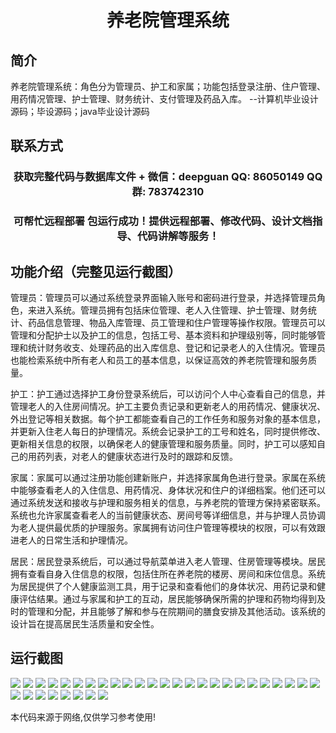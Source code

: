 <p><h1 align="center">养老院管理系统</h1></p>

## 简介
养老院管理系统：角色分为管理员、护工和家属；功能包括登录注册、住户管理、用药情况管理、护士管理、财务统计、支付管理及药品入库。    --计算机毕业设计源码；毕设源码；java毕业设计源码


## 联系方式
<p><h3 align="center">获取完整代码与数据库文件 + 微信：deepguan QQ: 86050149 QQ群: 783742310</h3></p>
<p><h3 align="center">可帮忙远程部署 包运行成功！提供远程部署、修改代码、设计文档指导、代码讲解等服务！</h3></p>

## 功能介绍（完整见运行截图）
管理员：管理员可以通过系统登录界面输入账号和密码进行登录，并选择管理员角色，来进入系统。管理员拥有包括床位管理、老人入住管理、护士管理、财务统计、药品信息管理、物品入库管理、员工管理和住户管理等操作权限。管理员可以管理和分配护士以及护工的信息，包括工号、基本资料和护理级别等，同时能够管理和统计财务收支、处理药品的出入库信息、登记和记录老人的入住情况。管理员也能检索系统中所有老人和员工的基本信息，以保证高效的养老院管理和服务质量。

护工：护工通过选择护工身份登录系统后，可以访问个人中心查看自己的信息，并管理老人的入住房间情况。护工主要负责记录和更新老人的用药情况、健康状况、外出登记等相关数据。每个护工都能查看自己的工作任务和服务对象的基本信息，并更新入住老人每日的护理情况。系统会记录护工的工号和姓名，同时提供修改、更新相关信息的权限，以确保老人的健康管理和服务质量。同时，护工可以感知自己的用药列表，对老人的健康状态进行及时的跟踪和反馈。

家属：家属可以通过注册功能创建新账户，并选择家属角色进行登录。家属在系统中能够查看老人的入住信息、用药情况、身体状况和住户的详细档案。他们还可以通过系统发送和接收与护理和服务相关的信息，与养老院的管理方保持紧密联系。系统也允许家属查看老人的当前健康状态、房间号等详细信息，并与护理人员协调为老人提供最优质的护理服务。家属拥有访问住户管理等模块的权限，可以有效跟进老人的日常生活和护理情况。

居民：居民登录系统后，可以通过导航菜单进入老人管理、住房管理等模块。居民拥有查看自身入住信息的权限，包括住所在养老院的楼房、房间和床位信息。系统为居民提供了个人健康监测工具，用于记录和查看他们的身体状况、用药记录和健康评估结果。通过与家属和护工的互动，居民能够确保所需的护理和药物均得到及时的管理和分配，并且能够了解和参与在院期间的膳食安排及其他活动。该系统的设计旨在提高居民生活质量和安全性。


## 运行截图
![](img/001.jpg)
![](img/002.jpg)
![](img/003.jpg)
![](img/004.jpg)
![](img/005.jpg)
![](img/006.jpg)
![](img/007.jpg)
![](img/008.jpg)
![](img/009.jpg)
![](img/010.jpg)
![](img/011.jpg)
![](img/012.jpg)
![](img/013.jpg)
![](img/014.jpg)
![](img/015.jpg)
![](img/016.jpg)
![](img/017.jpg)
![](img/018.jpg)
![](img/019.jpg)
![](img/020.jpg)
![](img/021.jpg)
![](img/022.jpg)
![](img/023.jpg)
![](img/024.jpg)
![](img/025.jpg)
![](img/026.jpg)
![](img/027.jpg)
![](img/028.jpg)
![](img/029.jpg)
![](img/030.jpg)
![](img/031.jpg)
![](img/032.jpg)
![](img/033.jpg)

<p>本代码来源于网络,仅供学习参考使用!</p>
